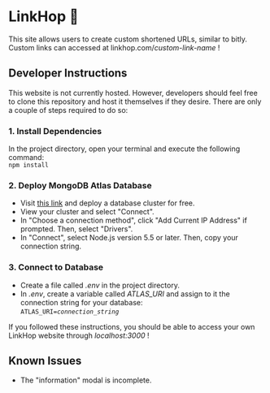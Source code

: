 # LinkHop 🔗

This site allows users to create custom shortened URLs, similar to bitly. Custom links can accessed at linkhop.com/*custom-link-name* !

## Developer Instructions
This website is not currently hosted. However, developers should feel free to clone this repository and host it themselves if they desire. There are only a couple of steps required to do so:

### 1. Install Dependencies
In the project directory, open your terminal and execute the following command:\
<code>npm install</code>

### 2. Deploy MongoDB Atlas Database
* Visit [this link](https://www.mongodb.com/products/platform/atlas-database) and deploy a database cluster for free.
* View your cluster and select "Connect".
* In "Choose a connection method", click "Add Current IP Address" if prompted. Then, select "Drivers".
* In "Connect", select Node.js version 5.5 or later. Then, copy your connection string.

### 3. Connect to Database
* Create a file called *.env* in the project directory. 
* In *.env*, create a variable called *ATLAS_URI* and assign to it the connection string for your database:\
<code>ATLAS_URI=*connection_string*</code>

If you followed these instructions, you should be able to access your own LinkHop website through *localhost:3000* !

## Known Issues
* The "information" modal is incomplete.

